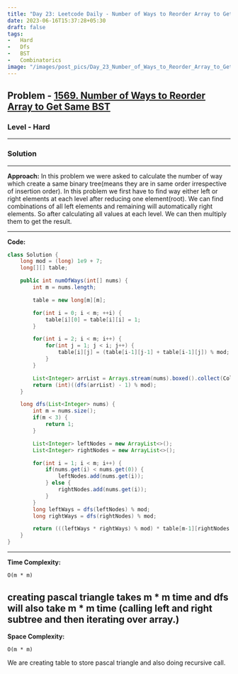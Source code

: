 ```yaml
---
title: "Day 23: Leetcode Daily - Number of Ways to Reorder Array to Get Same BST"
date: 2023-06-16T15:37:28+05:30
draft: false
tags:
-   Hard
-   Dfs
-   BST
-   Combinatorics
image: "/images/post_pics/Day_23_Number_of_Ways_to_Reorder_Array_to_Get_Same_BST/Cover.png"
---
```



## Problem - [1569. Number of Ways to Reorder Array to Get Same BST](https://leetcode.com/problems/number-of-ways-to-reorder-array-to-get-same-bst/)

### Level - Hard
---

### Solution

---
**Approach:**
In this problem we were asked to calculate the number of way which create a same binary tree(means they are in same order irrespective of insertion order). In this problem we first have to find way either left or right elements at each level after reducing one element(root). We can find combinations of all left elements and remaining will automatically right elements. So after calculating all values at each level. We can then multiply them to get the result.

---

**Code:**

```java
class Solution {
    long mod = (long) 1e9 + 7;
    long[][] table;

    public int numOfWays(int[] nums) {
        int m = nums.length;

        table = new long[m][m];

        for(int i = 0; i < m; ++i) {
            table[i][0] = table[i][i] = 1;
        }

        for(int i = 2; i < m; i++) {
            for(int j = 1; j < i; j++) {
                table[i][j] = (table[i-1][j-1] + table[i-1][j]) % mod;
            }
        }

        List<Integer> arrList = Arrays.stream(nums).boxed().collect(Collectors.toList());
        return (int)((dfs(arrList) - 1) % mod);
    }

    long dfs(List<Integer> nums) {
        int m = nums.size();
        if(m < 3) {
            return 1;
        }

        List<Integer> leftNodes = new ArrayList<>();
        List<Integer> rightNodes = new ArrayList<>();

        for(int i = 1; i < m; i++) {
            if(nums.get(i) < nums.get(0)) {
                leftNodes.add(nums.get(i));
            } else {
                rightNodes.add(nums.get(i));
            }
        }
        long leftWays = dfs(leftNodes) % mod;
        long rightWays = dfs(rightNodes) % mod;

        return (((leftWays * rightWays) % mod) * table[m-1][rightNodes.size()]) % mod;
    }
}

```
---

**Time Complexity:**
```
O(m * m)
```
creating pascal triangle takes m * m time and dfs will also take m * m time (calling left and right subtree and then iterating over array.)
---

**Space Complexity:**
```
O(m * m)
```
We are creating table to store pascal triangle and also doing recursive call.



